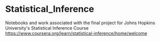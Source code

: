# Statistical_Inference
Notebooks and work associated with the final project for Johns Hopkins University's Statistical Inference Course https://www.coursera.org/learn/statistical-inference/home/welcome
